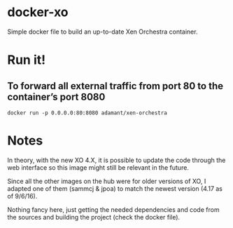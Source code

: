 # docker-xo

Simple docker file to build an up-to-date Xen Orchestra container.

# Run it!

## To forward all external traffic from port 80 to the container’s port 8080
`docker run -p 0.0.0.0:80:8080 adamant/xen-orchestra`


# Notes

In theory, with the new XO 4.X, it is possible to update the code through the web interface so this image might still be relevant in the future.

Since all the other images on the hub were for older versions of XO, I adapted one of them (sammcj & jpoa) to match the newest version (4.17 as of 9/6/16).

Nothing fancy here, just getting the needed dependencies and code from the sources and building the project (check the docker file).
